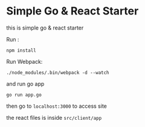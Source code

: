 # Simple Go & React Starter
this is simple go & react starter

Run :

```
npm install
```

Run Webpack:

```
./node_modules/.bin/webpack -d --watch
```

and run go app

```
go run app.go
```

then go to `localhost:3000` to access site

the react files is inside `src/client/app`